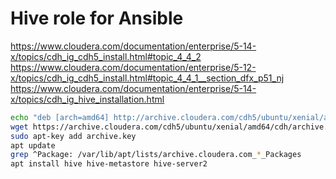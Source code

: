 # Hive role for Ansible

https://www.cloudera.com/documentation/enterprise/5-14-x/topics/cdh_ig_cdh5_install.html#topic_4_4_2
https://www.cloudera.com/documentation/enterprise/5-12-x/topics/cdh_ig_cdh5_install.html#topic_4_4_1__section_dfx_p51_nj
https://www.cloudera.com/documentation/enterprise/5-14-x/topics/cdh_ig_hive_installation.html

```bash
echo "deb [arch=amd64] http://archive.cloudera.com/cdh5/ubuntu/xenial/amd64/cdh xenial-cdh5 contrib" > /etc/apt/sources.list.d/cloudera.list
wget https://archive.cloudera.com/cdh5/ubuntu/xenial/amd64/cdh/archive.key -O archive.key
sudo apt-key add archive.key
apt update
grep ^Package: /var/lib/apt/lists/archive.cloudera.com_*_Packages
apt install hive hive-metastore hive-server2
```
